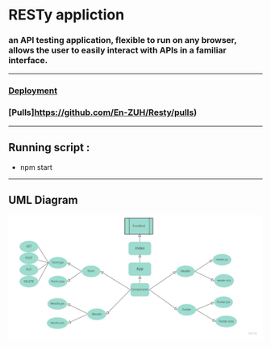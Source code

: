 # RESTy appliction
### an API testing application, flexible to run on any browser, allows the user to easily interact  with APIs in a familiar interface.
***
### [Deployment](https://youthful-shaw-a3c456.netlify.app/) 

### [Pulls]https://github.com/En-ZUH/Resty/pulls) 
***
## Running script : 
   * npm start
   
***

## UML Diagram
![](resty-app/assets/lab26-uml.jpg)
